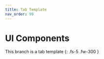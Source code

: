 ```yaml
---
title: Tab Template
nav_order: 99
---
```


# UI Components

This branch is a tab template
{: .fs-5 .fw-300 }
